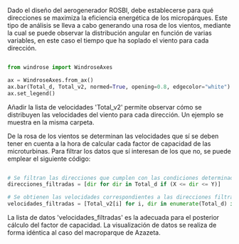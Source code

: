 Dado el diseño del aerogenerador ROSBI, debe establecerse para qué direcciones se maximiza la eficiencia energética de los micropárques. Este tipo de análisis se lleva a cabo 
generando una rosa de los vientos, mediante la cual se puede observar la distribución
angular en función de varias variables, en este caso el tiempo que ha soplado el
viento para cada dirección. 

```python

from windrose import WindroseAxes 

ax = WindroseAxes.from_ax()
ax.bar(Total_d, Total_v2, normed=True, opening=0.8, edgecolor="white")
ax.set_legend()

```
Añadir la lista de velocidades 'Total_v2' permite observar cómo se distribuyen las velocidades del viento para cada dirección. Un ejemplo se muestra en la misma carpeta.

De la rosa de los vientos se determinan las velocidades que sí se deben tener en
cuenta a la hora de calcular cada factor de capacidad de las microturbinas. Para filtrar los datos que sí interesan de los que no, se puede emplear el siguiente código:

```python

# Se filtran las direcciones que cumplen con las condiciones determinadas para cada caso (X e Y son los grados que delimitan el filtro)
direcciones_filtradas = [dir for dir in Total_d if (X <= dir <= Y)]

# Se obtienen las velocidades correspondientes a las direcciones filtradas
velocidades_filtradas = [Total_v2[i] for i, dir in enumerate(Total_d) if (X <= dir <= Y)]

```
La lista de datos 'velocidades_filtradas' es la adecuada para el posterior cálculo del factor de capacidad. La visualización de datos se realiza de forma idéntica al caso del macroparque de Azazeta.

